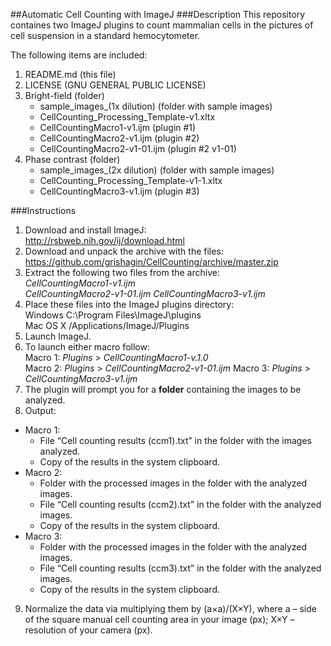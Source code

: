 ##Automatic Cell Counting with ImageJ
###Description
This repository containes two ImageJ plugins to count mammalian cells in the pictures of cell suspension in a standard hemocytometer.

The following items are included:

1. README.md  (this file)
2. LICENSE  (GNU GENERAL PUBLIC LICENSE)
3. Bright-field (folder)
	- sample_images_(1x dilution)  (folder with sample images)
	- CellCounting_Processing_Template-v1.xltx
	- CellCountingMacro1-v1.ijm    (plugin #1)
	- CellCountingMacro2-v1.ijm    (plugin #2)
	- CellCountingMacro2-v1-01.ijm (plugin #2 v1-01)  
4. Phase contrast (folder)
	- sample_images_(2x dilution)  (folder with sample images)
	- CellCounting_Processing_Template-v1-1.xltx
	- CellCountingMacro3-v1.ijm    (plugin #3)

###Instructions
1. Download and install ImageJ:  
http://rsbweb.nih.gov/ij/download.html
2. Download and unpack the archive with the files:  
https://github.com/grishagin/CellCounting/archive/master.zip
3. Extract the following two files from the archive:  
    _CellCountingMacro1-v1.ijm_  
    _CellCountingMacro2-v1-01.ijm_
	_CellCountingMacro3-v1.ijm_  
4. Place these files into the ImageJ plugins directory:  
Windows   C:\Program Files\ImageJ\plugins  
Mac OS X	/Applications/ImageJ/Plugins  
5. Launch ImageJ.
6. To launch either macro follow:  
    Macro 1: _Plugins_ > _CellCountingMacro1-v.1.0_  
    Macro 2: _Plugins_ > _CellCountingMacro2-v1-01.ijm_
	Macro 3: _Plugins_ > _CellCountingMacro3-v1.ijm_ 
7. The plugin will prompt you for a **folder** containing the images to be analyzed.
8. Output:
  +	Macro 1:
    + File “Cell counting results (ccm1).txt” in the folder with the images analyzed.
    + Copy of the results in the system clipboard.
  +	Macro 2:
    + Folder with the processed images in the folder with the analyzed images.
    + File “Cell counting results (ccm2).txt” in the folder with the analyzed images.
    + Copy of the results in the system clipboard.
  +	Macro 3:
    + Folder with the processed images in the folder with the analyzed images.
    + File “Cell counting results (ccm3).txt” in the folder with the analyzed images.
    + Copy of the results in the system clipboard.
9. Normalize the data via multiplying them by (a×a)/(X×Y), where a – side of the square manual cell counting area in your image (px); X×Y – resolution of your camera (px).
